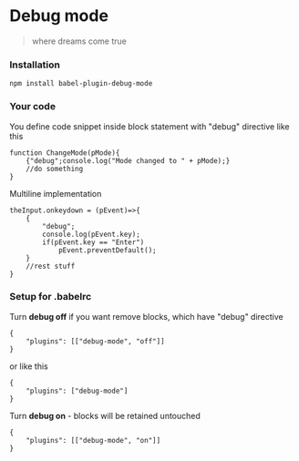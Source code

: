 # **Debug mode**

>where dreams come true

### Installation

```
npm install babel-plugin-debug-mode
```
### Your code
You define code snippet inside block statement with "debug" directive like this
```
function ChangeMode(pMode){
	{"debug";console.log("Mode changed to " + pMode);}
    //do something
}
```
Multiline implementation
```
theInput.onkeydown = (pEvent)=>{
	{
    	"debug";
    	console.log(pEvent.key);
        if(pEvent.key == "Enter")
        	pEvent.preventDefault();
    }
    //rest stuff
}
```
### Setup for .babelrc
Turn **debug off** if you want remove blocks, which have "debug" directive
```
{
    "plugins": [["debug-mode", "off"]]
}
```
or like this
```
{
    "plugins": ["debug-mode"]
}
```
Turn **debug on** - blocks will be retained untouched
```
{
    "plugins": [["debug-mode", "on"]]
}
```